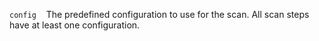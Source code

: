 `config` &nbsp;&nbsp;  The predefined configuration to use for the scan. All scan steps have at least one configuration.